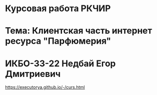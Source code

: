 # Курсовая работа РКЧИР
# Тема: Клиентская часть интернет ресурса "Парфюмерия"
# ИКБО-33-22 Недбай Егор Дмитриевич
https://executorya.github.io/-/curs.html
